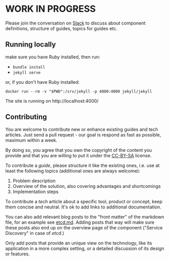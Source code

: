 WORK IN PROGRESS
================

Please join the conversation on [Slack](http://p24e.slack.com) to discuss about
component definitions, structure of guides, topics for guides etc.

Running locally
---------------

make sure you have Ruby installed, then run:

* `bundle install`
* `jekyll serve`

or, if you don't have Ruby installed:

`docker run --rm -v "$PWD":/srv/jekyll -p 4000:4000 jekyll/jekyll`

The site is running on http://localhost:4000/

Contributing
------------

You are welcome to contribute new or enhance existing guides and tech articles.
Just send a pull request - our goal is respond as fast as possible, maximum
within a week.

By doing so, you agree that you own the copyright of the content you provide
and that you are willing to put it under the [CC-BY-SA](http://creativecommons.org/licenses/by-sa/4.0/)
license.

To contribute a *guide*, please structure it like the existing ones, i.e. use
at least the following topics (additional ones are always welcome):

1. Problem description
2. Overview of the solution, also covering advantages and shortcomings
3. Implementation steps

To contribute a *tech* article about a specific tool, product or concept, keep
them concise and neutral. It's ok to add links to additional documentation.

You can also add relevant blog posts to the "front matter" of the markdown
file, for an example see [etcd.md](_tech/etcd.md). Adding posts that way will
make sure these posts also end up on the overview page of the component
("Service Discovery" in case of *etcd*.)

Only add posts that provide an unique view on the technology, like its
application in a more complex setting, or a detailed discussion of its design
or features.
